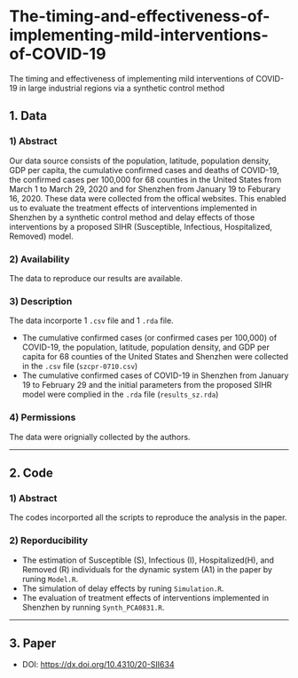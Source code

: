 # The-timing-and-effectiveness-of-implementing-mild-interventions-of-COVID-19
The timing and effectiveness of implementing mild interventions of COVID-19 in large industrial regions via a synthetic control method

## 1. Data 
### 1) Abstract
Our data source consists of the population, latitude, population density, GDP per capita, the cumulative confirmed cases and deaths of COVID-19, the confirmed cases per 100,000 for 68 counties in the United States from March 1 to March 29, 2020 and for Shenzhen from January 19 to Feburary 16, 2020. These data were collected from the offical websites. This enabled us to evaluate the treatment effects of interventions implemented in Shenzhen by a synthetic control method and delay effects of those interventions by a proposed SIHR (Susceptible, Infectious, Hospitalized, Removed) model.   

### 2) Availability
The data to reproduce our results are available.

### 3) Description
The data incorporte 1 `.csv` file and 1 `.rda` file.
- The cumulative confirmed cases (or confirmed cases per 100,000) of COVID-19, the population, latitude, population density, and GDP per capita for 68 counties of the United States and Shenzhen were collected in the `.csv` file (`szcpr-0710.csv`)
- The cumulative confirmed cases of COVID-19 in Shenzhen from January 19 to February 29 and the initial parameters from the proposed SIHR model were complied in the  `.rda` file (`results_sz.rda`)

### 4) Permissions
The data were orignially collected by the authors.

----
## 2. Code
### 1) Abstract
The codes incorported all the scripts to reproduce the analysis in the paper. 

### 2) Reporducibility
- The estimation of Susceptible (S), Infectious (I), Hospitalized(H), and Removed (R) individuals for the dynamic system (A1) in the paper by runing `Model.R`.
- The simulation of delay effects by runing `Simulation.R`.
- The evaluation of treatment effects of interventions implemented in Shenzhen by running `Synth_PCA0831.R`.

----
## 3. Paper

- DOI: https://dx.doi.org/10.4310/20-SII634

